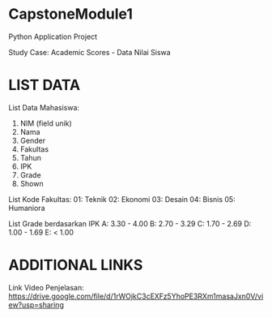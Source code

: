 # CapstoneModule1
Python Application Project

Study Case: Academic Scores - Data Nilai Siswa

LIST DATA
=========
List Data Mahasiswa:
1. NIM (field unik)
2. Nama
3. Gender
4. Fakultas
5. Tahun
6. IPK
7. Grade
8. Shown

List Kode Fakultas:
01: Teknik
02: Ekonomi
03: Desain
04: Bisnis
05: Humaniora

List Grade berdasarkan IPK
A: 3.30 - 4.00
B: 2.70 - 3.29
C: 1.70 - 2.69
D: 1.00 - 1.69
E: < 1.00

ADDITIONAL LINKS
================
Link Video Penjelasan: https://drive.google.com/file/d/1rWOjkC3cEXFz5YhoPE3RXm1masaJxn0V/view?usp=sharing
